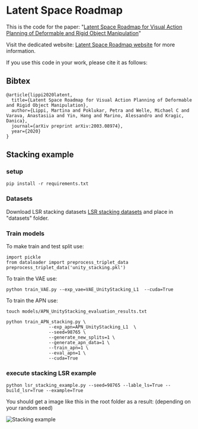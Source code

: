 # Latent Space Roadmap
This is the code for the paper: "[Latent Space Roadmap for Visual Action Planning of Deformable and Rigid Object Manipulation](https://arxiv.org/abs/2003.08974)"

Visit the dedicated website: [Latent Space Roadmap website](https://visual-action-planning.github.io/lsr/) for more information.

If you use this code in your work, please cite it as follows:

## Bibtex

```
@article{lippi2020latent,
  title={Latent Space Roadmap for Visual Action Planning of Deformable and Rigid Object Manipulation},
  author={Lippi, Martina and Poklukar, Petra and Welle, Michael C and Varava, Anastasiia and Yin, Hang and Marino, Alessandro and Kragic, Danica},
  journal={arXiv preprint arXiv:2003.08974},
  year={2020}
}
```

## Stacking example

### setup

```
pip install -r requirements.txt
```

### Datasets

Download LSR stacking datasets [LSR stacking datasets](https://kth.box.com/shared/static/j1ytyxsq4m3s5pf8ilj2qc0zp0at9b3w.xz) and place in "datasets" folder.


### Train models
To make train and test split use:
```
import pickle
from dataloader import preprocess_triplet_data
preprocess_triplet_data('unity_stacking.pkl')
```

To train the VAE use:
```
python train_VAE.py --exp_vae=VAE_UnityStacking_L1  --cuda=True
```

To train the APN use:
```
touch models/APN_UnityStacking_evaluation_results.txt

python train_APN_stacking.py \
                --exp_apn=APN_UnityStacking_L1  \
                --seed=98765 \
                --generate_new_splits=1 \
                --generate_apn_data=1 \
                --train_apn=1 \
                --eval_apn=1 \
                --cuda=True
```


### execute stacking LSR example

```
python lsr_stacking_example.py --seed=98765 --lable_ls=True --build_lsr=True --example=True
```

You should get a image like this in the root folder as a result: (depending on your random seed)

![Stacking example](stacking_example_98765.png)


